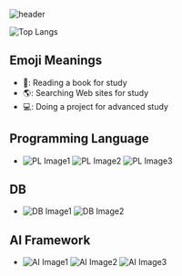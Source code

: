 ![header](https://capsule-render.vercel.app/api?type=waving&color=FFCD4A&height=300&section=header&text=MoonYoung%20Song&fontSize=55&fontColor=F9882C)

![Top Langs](https://github-readme-stats-sigma-five.vercel.app/api/top-langs/?username=MOONisYOUNG&layout=compact&theme=swift)
## Emoji Meanings
* 📗: Reading a book for study
* 🌎: Searching Web sites for study
* 💻: Doing a project for advanced study

<strong><h2>Programming Language</h2></strong>
* ![PL Image1](https://img.shields.io/badge/Python-3766AB?style=for-the-badge&logo=Python&logoColor=white) 
![PL Image2](https://img.shields.io/badge/R-276DC3?style=for-the-badge&logo=R&logoColor=white) 
![PL Image3](https://img.shields.io/badge/C-A8B9CC?style=for-the-badge&logo=C&logoColor=white)

<strong><h2>DB</h2></strong>
* ![DB Image1](https://img.shields.io/badge/MySQL-4479A1?style=for-the-badge&logo=MySQL&logoColor=white) 
![DB Image2](https://img.shields.io/badge/MongoDB-47A248?style=for-the-badge&logo=MySQL&logoColor=white) 

<strong><h2>AI Framework</h2></strong>
* ![AI Image1](https://img.shields.io/badge/Keras-D00000?style=for-the-badge&logo=Keras&logoColor=white) 
![AI Image2](https://img.shields.io/badge/TensorFlow-FF6F00?style=for-the-badge&logo=TensorFlow&logoColor=white) 
![AI Image3](https://img.shields.io/badge/PyTorch-EE4C2C?style=for-the-badge&logo=Pytorch&logoColor=white)
